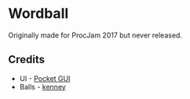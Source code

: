 # Wordball
Originally made for ProcJam 2017 but never released.

## Credits
* UI - [Pocket GUI](https://plastic-vibes.itch.io/pocket-gui-for-pixel-mobile-games)
* Balls - [kenney](http://www.kenney.nl)
